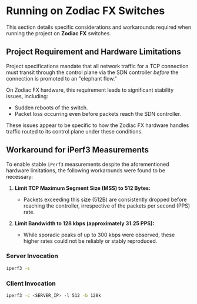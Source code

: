 # Running on Zodiac FX Switches

This section details specific considerations and workarounds required when running the project on
**Zodiac FX** switches.

## Project Requirement and Hardware Limitations

Project specifications mandate that all network traffic for a TCP connection must transit through
the control plane via the SDN controller _before_ the connection is promoted to an "elephant flow."

On Zodiac FX hardware, this requirement leads to significant stability issues, including:

- Sudden reboots of the switch.
- Packet loss occurring even before packets reach the SDN controller.

These issues appear to be specific to how the Zodiac FX hardware handles traffic routed to its
control plane under these conditions.

## Workaround for iPerf3 Measurements

To enable stable `iPerf3` measurements despite the aforementioned hardware limitations, the
following workarounds were found to be necessary:

1. **Limit TCP Maximum Segment Size (MSS) to 512 Bytes:**

   - Packets exceeding this size (512B) are consistently dropped before reaching the controller,
     irrespective of the packets per second (PPS) rate.

2. **Limit Bandwidth to 128 kbps (approximately 31.25 PPS):**
   - While sporadic peaks of up to 300 kbps were observed, these higher rates could not be reliably
     or stably reproduced.

### Server Invocation

```bash
iperf3 -s
```

### Client Invocation

```bash
iperf3 -c <SERVER_IP> -l 512 -b 128k
```
